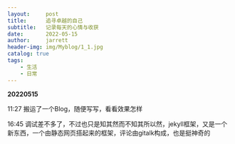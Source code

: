 ```yaml
---
layout:     post
title:      追寻卓越的自己
subtitle:   记录每天的心情与收获
date:       2022-05-15
author:     jarrett
header-img: img/Myblog/1_1.jpg
catalog: true
tags:
    - 生活
    - 日常
---
```


**20220515**

11:27 搬运了一个Blog，随便写写，看看效果怎样

16:45 调试差不多了，不过也只是知其然而不知其所以然，jekyll框架，又是一个新东西，一个由静态网页搭起来的框架，评论由gitalk构成，也是挺神奇的